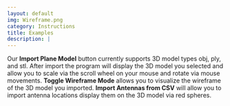 ```yaml
---
layout: default
img: Wireframe.png
category: Instructions
title: Examples
description: |
---
```

  Our <b>Import Plane Model</b> button currently supports 3D model types obj, ply, and stl. After import the program will display the 3D model you selected and allow you to scale via the scroll wheel on your mouse and rotate via mouse movements.
  <b>Toggle Wireframe Mode</b> allows you to visualize the wireframe of the 3D model you imported.
  <b>Import Antennas from CSV</b> will allow you to import antenna locations display them on the 3D model via red spheres.
